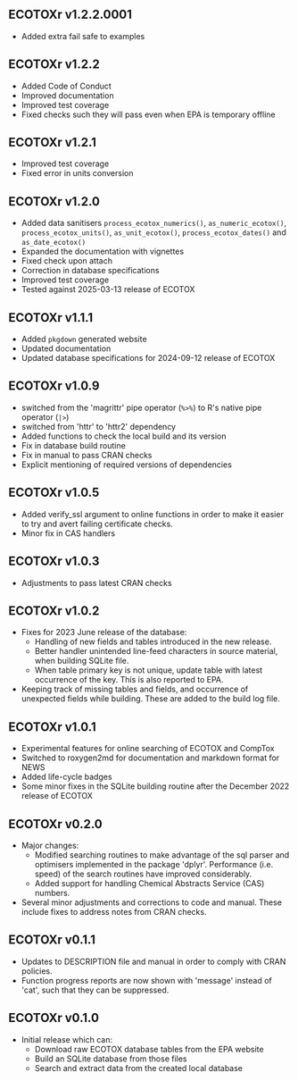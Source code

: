 ECOTOXr v1.2.2.0001
-------------

  * Added extra fail safe to examples

ECOTOXr v1.2.2
-------------

  * Added Code of Conduct
  * Improved documentation
  * Improved test coverage
  * Fixed checks such they will pass even when
    EPA is temporary offline

ECOTOXr v1.2.1
-------------

  * Improved test coverage
  * Fixed error in units conversion

ECOTOXr v1.2.0
-------------

  * Added data sanitisers `process_ecotox_numerics()`,
    `as_numeric_ecotox()`, `process_ecotox_units()`,
    `as_unit_ecotox()`, `process_ecotox_dates()`
    and `as_date_ecotox()`
  * Expanded the documentation with vignettes
  * Fixed check upon attach
  * Correction in database specifications
  * Improved test coverage
  * Tested against 2025-03-13 release of ECOTOX

ECOTOXr v1.1.1
-------------

  * Added `pkgdown` generated website
  * Updated documentation
  * Updated database specifications for
    2024-09-12 release of ECOTOX

ECOTOXr v1.0.9
-------------

  * switched from the 'magrittr' pipe operator (`%>%`)
    to R's native pipe operator (`|>`)
  * switched from 'httr' to 'httr2' dependency
  * Added functions to check the local build
    and its version
  * Fix in database build routine
  * Fix in manual to pass CRAN checks
  * Explicit mentioning of required versions
    of dependencies

ECOTOXr v1.0.5
-------------

  * Added verify_ssl argument to online
    functions in order to make it easier to
    try and avert failing certificate checks.
  * Minor fix in CAS handlers

ECOTOXr v1.0.3
-------------

  * Adjustments to pass latest CRAN checks

ECOTOXr v1.0.2
-------------

  * Fixes for 2023 June release of the database:
    * Handling of new fields and tables introduced
      in the new release.
    * Better handler unintended line-feed characters
      in source material, when building SQLite file.
    * When table primary key is not unique, update
      table with latest occurrence of the key.
      This is also reported to EPA.
  * Keeping track of missing tables and fields, and
    occurrence of unexpected fields while building.
    These are added to the build log file.

ECOTOXr v1.0.1
-------------

  * Experimental features for online searching of
    ECOTOX and CompTox
  * Switched to roxygen2md for documentation and
    markdown format for NEWS
  * Added life-cycle badges
  * Some minor fixes in the SQLite building routine
    after the December 2022 release of ECOTOX

ECOTOXr v0.2.0
-------------

  * Major changes:
    * Modified searching routines to make advantage of
      the sql parser and optimisers implemented in
      the package 'dplyr'. Performance (i.e. speed) of the
      search routines have improved considerably.
    * Added support for handling Chemical Abstracts
      Service (CAS) numbers.
  * Several minor adjustments and corrections to code
    and manual. These include fixes to address notes
    from CRAN checks.

ECOTOXr v0.1.1
-------------

  * Updates to DESCRIPTION file and manual in order to
    comply with CRAN policies.
  * Function progress reports are now shown with 'message'
    instead of 'cat', such that they can be suppressed.

ECOTOXr v0.1.0
-------------

  * Initial release which can:
    * Download raw ECOTOX database tables from the EPA website
    * Build an SQLite database from those files
    * Search and extract data from the created local database
